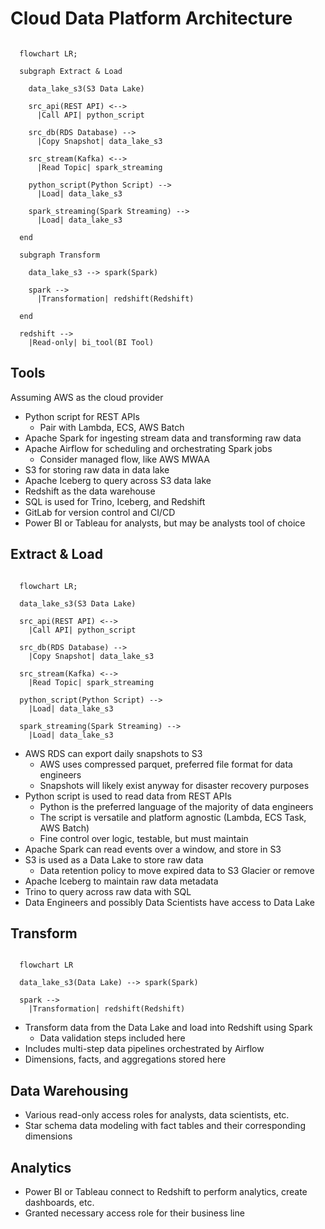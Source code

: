 # Cloud Data Platform Architecture

```mermaid

  flowchart LR;

  subgraph Extract & Load

    data_lake_s3(S3 Data Lake)

    src_api(REST API) <-->
      |Call API| python_script

    src_db(RDS Database) -->
      |Copy Snapshot| data_lake_s3

    src_stream(Kafka) <-->
      |Read Topic| spark_streaming

    python_script(Python Script) -->
      |Load| data_lake_s3

    spark_streaming(Spark Streaming) -->
      |Load| data_lake_s3

  end

  subgraph Transform

    data_lake_s3 --> spark(Spark)

    spark -->
      |Transformation| redshift(Redshift)

  end

  redshift -->
    |Read-only| bi_tool(BI Tool)

```

## Tools

Assuming AWS as the cloud provider

- Python script for REST APIs
  - Pair with Lambda, ECS, AWS Batch
- Apache Spark for ingesting stream data and transforming raw data
- Apache Airflow for scheduling and orchestrating Spark jobs
  - Consider managed flow, like AWS MWAA
- S3 for storing raw data in data lake
- Apache Iceberg to query across S3 data lake
- Redshift as the data warehouse
- SQL is used for Trino, Iceberg, and Redshift
- GitLab for version control and CI/CD
- Power BI or Tableau for analysts, but may be analysts tool of choice

## Extract & Load

```mermaid

  flowchart LR;

  data_lake_s3(S3 Data Lake)

  src_api(REST API) <-->
    |Call API| python_script

  src_db(RDS Database) -->
    |Copy Snapshot| data_lake_s3

  src_stream(Kafka) <-->
    |Read Topic| spark_streaming

  python_script(Python Script) -->
    |Load| data_lake_s3

  spark_streaming(Spark Streaming) -->
    |Load| data_lake_s3
```  

- AWS RDS can export daily snapshots to S3
  - AWS uses compressed parquet, preferred file format for data engineers
  - Snapshots will likely exist anyway for disaster recovery purposes
- Python script is used to read data from REST APIs
  - Python is the preferred language of the majority of data engineers
  - The script is versatile and platform agnostic (Lambda, ECS Task, AWS Batch)
  - Fine control over logic, testable, but must maintain
- Apache Spark can read events over a window, and store in S3
- S3 is used as a Data Lake to store raw data
  - Data retention policy to move expired data to S3 Glacier or remove
- Apache Iceberg to maintain raw data metadata
- Trino to query across raw data with SQL
- Data Engineers and possibly Data Scientists have access to Data Lake

## Transform

```mermaid

  flowchart LR

  data_lake_s3(Data Lake) --> spark(Spark)

  spark -->
    |Transformation| redshift(Redshift)
```

- Transform data from the Data Lake and load into Redshift using Spark
  - Data validation steps included here
- Includes multi-step data pipelines orchestrated by Airflow
- Dimensions, facts, and aggregations stored here

## Data Warehousing

- Various read-only access roles for analysts, data scientists, etc.
- Star schema data modeling with fact tables and their corresponding dimensions

## Analytics

- Power BI or Tableau connect to Redshift to perform analytics, create dashboards, etc.
- Granted necessary access role for their business line
